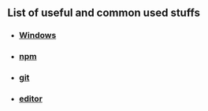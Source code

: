 ## List of useful and common used stuffs

* ### [Windows](./windows/readme.md#menu)
* ### [npm](./npm/readme.md#menu)
* ### [git](./git/readme.md#menu)
* ### [editor](./editor/readme.md#menu)
